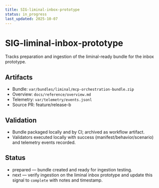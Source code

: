```yaml
---
title: SIG-liminal-inbox-prototype
status: in_progress
last_updated: 2025-10-07
---
```


# SIG-liminal-inbox-prototype

Tracks preparation and ingestion of the liminal-ready bundle for the inbox prototype.

## Artifacts
- Bundle: `var/bundles/liminal/mcp-orchestration-bundle.zip`
- Overview: `docs/reference/overview.md`
- Telemetry: `var/telemetry/events.jsonl`
- Source PR: feature/release-b

## Validation
- Bundle packaged locally and by CI; archived as workflow artifact.
- Validators executed locally with success (manifest/behavior/scenario) and telemetry events recorded.

## Status
- prepared — bundle created and ready for ingestion testing.
- next — verify ingestion on the liminal inbox prototype and update this signal to `complete` with notes and timestamp.


